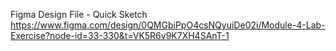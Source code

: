 Figma Design File - Quick Sketch
https://www.figma.com/design/0QMGbiPpO4csNQyuiDe02i/Module-4-Lab-Exercise?node-id=33-330&t=VK5R6v9K7XH4SAnT-1
